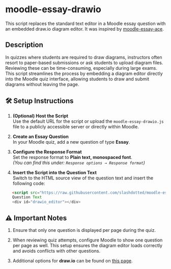 # moodle-essay-drawio

This script replaces the standard text editor in a Moodle essay question with an embedded draw.io diagram editor. It was inspired by [moodle-essay-ace](https://github.com/detiuaveiro/moodle-essay-ace). 

## Description
In quizzes where students are required to draw diagrams, instructors often resort to paper-based submissions or ask students to upload diagram files. Reviewing these can be time-consuming, especially during large exams. This script streamlines the process by embedding a diagram editor directly into the Moodle quiz interface, allowing students to draw and submit diagrams without leaving the page.

## 🛠️ Setup Instructions

1. **(Optional) Host the Script**  
   Use the default URL for the script or upload the `moodle-essay-drawio.js` file to a publicly accessible server or directly within Moodle.

2. **Create an Essay Question**  
   In your Moodle quiz, add a new question of type **Essay**.

3. **Configure the Response Format**  
   Set the response format to **Plain text, monospaced font**.  
   *(You can find this under: `Response options → Response format`)*

4. **Insert the Script into the Question Text**  
   Switch to the HTML source view of the question text and insert the following code:

```html
   <script src="https://raw.githubusercontent.com/slashdotted/moodle-essay-drawio/refs/heads/master/moodle-essay-drawio.js"> 
   Question Text 
   <div id="drawio_editor"></div>
```

## ⚠️ Important Notes

1. Ensure that only one question is displayed per page during the quiz.

2. When reviewing quiz attempts, configure Moodle to show one question per page as well. This setup ensures the diagram editor loads correctly and avoids conflicts with other questions.
   
4. Additional options for **draw.io** can be found on [this page](https://www.drawio.com/doc/faq/embed-mode).
